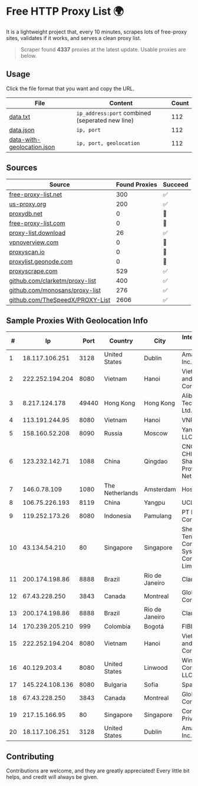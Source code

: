 
# Free HTTP Proxy List 🌍

It is a lightweight project that, every 10 minutes, scrapes lots of free-proxy sites, validates if it works, and serves a clean proxy list.


> Scraper found **4337** proxies at the latest update. Usable proxies are below.

## Usage

Click the file format that you want and copy the URL.


|File|Content|Count|
|----|-------|-----|
|[data.txt](https://raw.githubusercontent.com/themiralay/Proxy-List-World/master/data.txt)|`ip_address:port` combined (seperated new line)|112|
|[data.json](https://raw.githubusercontent.com/themiralay/Proxy-List-World/master/data.json)|`ip, port`|112|
|[data-with-geolocation.json](https://raw.githubusercontent.com/themiralay/Proxy-List-World/master/data-with-geolocation.json)|`ip, port, geolocation`|112|

## Sources

|Source|Found Proxies|Succeed|
|------|-------------|-------|
|[free-proxy-list.net](https://free-proxy-list.net)|300|✅|
|[us-proxy.org](https://www.us-proxy.org)|200|✅|
|[proxydb.net](http://proxydb.net)|0|🚫|
|[free-proxy-list.com](https://free-proxy-list.com/?page=&port=&type%5B%5D=http&type%5B%5D=https&up_time=0&search=Search)|0|🚫|
|[proxy-list.download](https://www.proxy-list.download/HTTP)|26|✅|
|[vpnoverview.com](https://vpnoverview.com/privacy/anonymous-browsing/free-proxy-servers)|0|🚫|
|[proxyscan.io](https://www.proxyscan.io)|0|🚫|
|[proxylist.geonode.com](https://proxylist.geonode.com/api/proxy-list?limit=300&page=1&sort_by=lastChecked&sort_type=desc&protocols=http,https)|0|🚫|
|[proxyscrape.com](https://api.proxyscrape.com/v2/?request=displayproxies&protocol=http&timeout=10000&country=all&ssl=all&anonymity=all)|529|✅|
|[github.com/clarketm/proxy-list](https://raw.githubusercontent.com/clarketm/proxy-list/master/proxy-list-raw.txt)|400|✅|
|[github.com/monosans/proxy-list](https://raw.githubusercontent.com/monosans/proxy-list/main/proxies/http.txt)|276|✅|
|[github.com/TheSpeedX/PROXY-List](https://raw.githubusercontent.com/TheSpeedX/PROXY-List/master/http.txt)|2606|✅|


## Sample Proxies With Geolocation Info

|#|Ip|Port|Country|City|Internet Service Provider|
|-|--|----|-------|----|-------------------------|
|1|18.117.106.251|3128|United States|Dublin|Amazon.com, Inc.|
|2|222.252.194.204|8080|Vietnam|Hanoi|VietNam Post and Telecom Corporation|
|3|8.217.124.178|49440|Hong Kong|Hong Kong|Alibaba (US) Technology Co., Ltd.|
|4|113.191.244.95|8080|Vietnam|Hanoi|VNPT|
|5|158.160.52.208|8090|Russia|Moscow|Yandex.Cloud LLC|
|6|123.232.142.71|1088|China|Qingdao|CNC Group CHINA169 Shandong Province Network|
|7|146.0.78.109|1080|The Netherlands|Amsterdam|Hostkey B V|
|8|106.75.226.193|8119|China|Yangpu|UCLOUD|
|9|119.252.173.26|8080|Indonesia|Pamulang|PT Indonesia Comnets Plus|
|10|43.134.54.210|80|Singapore|Singapore|Shenzhen Tencent Computer Systems Company Limited|
|11|200.174.198.86|8888|Brazil|Rio de Janeiro|Claro S.A|
|12|67.43.228.250|3843|Canada|Montreal|GloboTech Communications|
|13|200.174.198.86|8888|Brazil|Rio de Janeiro|Claro S.A|
|14|170.239.205.210|999|Colombia|Bogotá|FIBERNET|
|15|222.252.194.204|8080|Vietnam|Hanoi|VietNam Post and Telecom Corporation|
|16|40.129.203.4|8080|United States|Linwood|Windstream Communications LLC|
|17|145.224.108.136|8080|Bulgaria|Sofia|SpaceX Starlink|
|18|67.43.228.250|3843|Canada|Montreal|GloboTech Communications|
|19|217.15.166.95|80|Singapore|Singapore|Contabo Asia Private Limited|
|20|18.117.106.251|3128|United States|Dublin|Amazon.com, Inc.|



## Contributing

Contributions are welcome, and they are greatly appreciated! Every
little bit helps, and credit will always be given.

